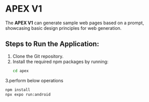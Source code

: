 # APEX V1

The **APEX V1** can generate sample web pages based on a prompt, showcasing basic design principles for web generation.

## Steps to Run the Application:

1. Clone the Git repository.  
2. Install the required npm packages by running:  
   ```bash
   cd apex
3.perform below operations
   ```bash 
   npm install
   npx expo run:android
   
